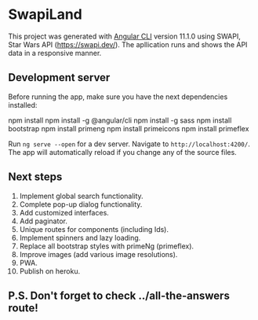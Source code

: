 # SwapiLand

This project was generated with [Angular CLI](https://github.com/angular/angular-cli) version 11.1.0 using SWAPI, Star Wars API (https://swapi.dev/).
The apllication runs and shows the API data in a responsive manner. 

## Development server

Before running the app, make sure you have the next dependencies installed:

npm install
npm install -g @angular/cli
npm install -g sass
npm install bootstrap
npm install primeng 
npm install primeicons 
npm install primeflex 

Run `ng serve --open` for a dev server. Navigate to `http://localhost:4200/`. The app will automatically reload if you change any of the source files.

## Next steps

1. Implement global search functionality.
2. Complete pop-up dialog functionality.
3. Add customized interfaces.
4. Add paginator.
5. Unique routes for components (including Ids).
6. Implement spinners and lazy loading.
7. Replace all bootstrap styles with primeNg (primeflex).
8. Improve images (add various image resolutions).
9. PWA.
10. Publish on heroku.


## P.S. Don't forget to check ../all-the-answers route! 
